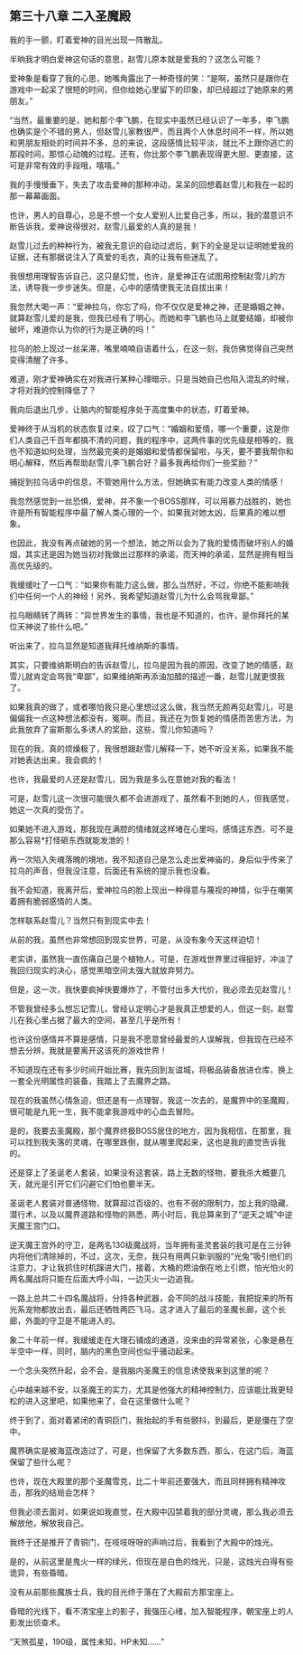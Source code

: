 ## 第三十八章 二入圣魔殿

我的手一颤，盯着爱神的目光出现一阵散乱。

半晌我才明白爱神这句话的意思，赵雪儿原本就是爱我的？这怎么可能？

爱神象是看穿了我的心思，她嘴角露出了一种奇怪的笑：“是啊，虽然只是跟你在游戏中一起呆了很短的时间，但你给她心里留下的印象，却已经超过了她原来的男朋友。”

“当然，最重要的是，她和那个李飞鹏，在现实中虽然已经认识了一年多，李飞鹏也确实是个不错的男人，但赵雪儿家教很严，而且两个人休息时间不一样，所以她和男朋友相处的时间并不多，总的来说，这段感情比较平淡，就比不上跟你逃亡的那段时间，那惊心动魄的过程。还有，你比那个李飞鹏表现得更大胆、更直接，这可是非常有效的手段哦，嘻嘻。”

我的手慢慢垂下，失去了攻击爱神的那种冲动，呆呆的回想着赵雪儿和我在一起的那一幕幕画面。

也许，男人的自尊心，总是不想一个女人爱别人比爱自己多，所以，我的潜意识不断告诉我，爱神说得很对，赵雪儿最爱的人真的是我！

赵雪儿过去的种种行为，被我无意识的自动过滤后，剩下的全是足以证明她爱我的证据，还有那据说注入了真爱的毛衣，真的让我有些迷乱了。

我很想用理智告诉自己，这只是幻觉，也许，是爱神正在试图用控制赵雪儿的方法，诱导我一步步迷失。但是，心中的感情使我无法自拔出来！

我忽然大喝一声：“爱神拉乌，你忘了吗，你不仅仅是爱神之神，还是婚姻之神，就算赵雪儿爱的是我，但我已经有了明心，而她和李飞鹏也马上就要结婚，却被你破坏，难道你认为你的行为是正确的吗！”

拉乌的脸上现过一丝呆滞，嘴里喃喃自语着什么，在这一刻，我仿佛觉得自己突然变得清醒了许多。

难道，刚才爱神确实在对我进行某种心理暗示，只是当她自己也陷入混乱的时候，才将对我的控制降低了？

我向后退出几步，让脑内的智能程序处于高度集中的状态，盯着爱神。

爱神终于从当机的状态恢复过来，叹了口气：“婚姻和爱情，哪一个重要，这是你们人类自己千百年都搞不清的问题，我的程序中，这两件事的优先级是相等的，我也不知道如何处理，当然最完美的是婚姻和爱情都保留啦，与天，要不要我帮你和明心解释，然后再帮助赵雪儿李飞鹏合好？最多我再给你们一些奖励？”

捕捉到拉乌话中的信息，不管她用什么方法，但她确实有能力改变人类的情感！

我忽然感觉到一丝恐惧，爱神，并不象一个BOSS那样，可以用暴力战胜的，她也许是所有智能程序中最了解人类心理的一个，如果我对她太凶，后果真的难以想象。

也因此，我没有再点破她的另一个想法，她之所以会为了我的爱情而破坏别人的婚烟，其实还是因为她当初对我做出过那样的承诺，而天神的承诺，显然是拥有相当高优先级的。

我缓缓吐了一口气：“如果你有能力这么做，那么当然好，不过，你绝不能影响我们中任何一个人的神经！另外，我希望知道赵雪儿为什么会骂我卑鄙。”

拉乌眼睛转了两转：“异世界发生的事情，我也是不知道的，也许，是你拜托的某位天神说了些什么吧。”

听出来了，拉乌显然是知道我拜托维纳斯的事情。

其实，只要维纳斯明白的告诉赵雪儿，拉乌是因为我的原因，改变了她的情感，赵雪儿就肯定会骂我“卑鄙”，如果维纳斯再添油加醋的描述一番，赵雪儿就更恨我了。

如果我真的做了，或者哪怕我只是心里想过这么做，我当然无颜再见赵雪儿，可是偏偏我一点这种想法都没有，冤啊。而且，我还在为恢复她的情感而苦思方法，为此我放弃了宙斯那么多诱人的奖励，这些，雪儿你知道吗？

现在的我，真的烦燥极了，我很想跟赵雪儿解释一下，她不听没关系，如果我不能对她表达出来，我会疯的！

也许，我最爱的人还是赵雪儿，因为我是多么在意她对我的看法！

可是，赵雪儿这一次很可能很久都不会进游戏了，虽然看不到她的人，但我感觉，她这一次真的受伤了。

如果她不进入游戏，那我现在满腔的情绪就这样堵在心里吗，感情这东西，可不是那么容易\*打怪砸东西就能发泄的！

再一次陷入失魂落魄的境地，我不知道自己是怎么走出爱神庙的，身后似乎传来了拉乌的声音，但我没注意，后面还有系统的提示我也没看。

我不会知道，我离开后，爱神拉乌的脸上现出一种得意与蔑视的神情，似乎在嘲笑着拥有脆弱感情的人类。

怎样联系赵雪儿？当然只有到现实中去！

从前的我，虽然也非常想回到现实世界，可是，从没有象今天这样迫切！

老实讲，虽然我一直伤痛自己是个植物人，可是，在游戏世界里过得挺好，冲淡了我回归现实的决心，感觉黑暗空间太强大就放弃努力。

但是，这一次，我快要疯掉快要爆炸了，不管付出多大代价，我必须去见赵雪儿！

不管我曾经多么想忘记雪儿，曾经认定明心才是我真正想爱的人，但这一刻，赵雪儿在我心里占据了最大的空间，甚至几乎是所有！

也许这份感情并不算是感情，只是我不愿意曾经最爱的人误解我，但我现在已经不想去分辨，我就是要离开这该死的游戏世界！

不知道现在还有多少时间开始比赛，我先回到友谊城，将极品装备放进仓库，换上一套全光明属性的装备，我踏上了去魔界之路。

现在的我虽然心情急迫，但还是有一点理智，我这一次去的，是魔界中的圣魔殿，很可能是九死一生，我不能拿我游戏中的心血去冒险。

是的，我要去圣魔殿，那个魔界终极BOSS居住的地方，因为我相信，在那里，我可以找到我失落的灵魂，在哪里跌倒，就从哪里爬起来，这也是我的直觉告诉我的。

还是穿上了圣诞老人套装，如果没有这套装，路上无数的怪物，要我杀大概要几天，就光是引开它们闪避它们怕也要半天。

圣诞老人套装对普通怪物，就算超过百级的，也有不弱的限制力，加上我的隐藏、潜行术，以及以魔界道路和怪物的熟悉，两小时后，我总算来到了“逆天之城”中逆天魔王宫门口。

逆天魔王宫外的守卫，是两名130级魔战将，当年拥有圣灵套装的我可是在三分钟内将他们清除掉的，不过，这次，无奈，我只有用两只新驯服的“光兔”吸引他们的注意力，才让我抓住时机蹿进大门，接着，大桶的燃油倒在地上引燃，怕光怕火的两名魔战将只能在后面大呼小叫，一边灭火一边追我。

一路上总共二十四名魔战将，分持各种武器，会不同的战斗技能，我把捉来的所有光系宠物都放出去，最后还牺牲两匹飞马，这才进入了最后的圣魔长廊，这个长廊，外面的守卫是不能进入的。

象二十年前一样，我缓缓走在大理石铺成的通道，没来由的异常紧张，心象是悬在半空中一样，同时，脑内的黑色空间也似乎骚动起来。

一个念头突然升起，会不会，是我脑内圣魔王的信息诱使我来到这里的呢？

心中越来越不安，以圣魔王的实力，尤其是他强大的精神控制力，应该能比我更轻松的进入这里吧，如果他来了，会在这里做什么呢？

终于到了，面对着紧闭的青铜巨门，我抬起的手有些颤抖，到最后，更是僵在了空中。

魔界确实是被海蓝改造过了，可是，也保留了大多数东西，那么，在这门后，海蓝保留了些什么呢？

也许，现在大殿里的那个圣魔雪克，比二十年前还要强大，而且同样拥有精神攻击，那我的结局会怎样？

但我必须去面对，如果说如我直觉，在大殿中囚禁着我的部分灵魂，那么我必须去解放他，解放我自己。

我终于还是推开了青铜门，在吱吱呀呀的声响过后，我看到了大殿中的烛光。

是的，从前这里是鬼火一样的绿光，但现在是白色的烛光，只是，这烛光白得有些诡异，有些昏暗。

没有从前那些魔族士兵，我的目光终于落在了大殿前方那宝座上。

昏暗的光线下，看不清宝座上的影子，我强压心绪，加入智能程序，朝宝座上的人影发出侦查术。

“天煞孤星，190级，属性未知，HP未知……”

